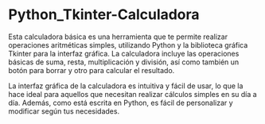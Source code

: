 # Python_Tkinter-Calculadora
Esta calculadora básica es una herramienta que te permite realizar operaciones aritméticas simples, utilizando Python y la biblioteca gráfica Tkinter para la interfaz gráfica. La calculadora incluye las operaciones básicas de suma, resta, multiplicación y división, así como también un botón para borrar y otro para calcular el resultado.

La interfaz gráfica de la calculadora es intuitiva y fácil de usar, lo que la hace ideal para aquellos que necesitan realizar cálculos simples en su día a día. Además, como está escrita en Python, es fácil de personalizar y modificar según tus necesidades.

